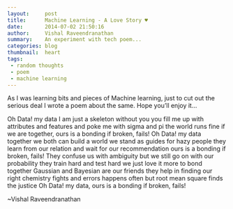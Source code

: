 ```yaml
---
layout:     post
title:      Machine Learning - A Love Story ♥
date:       2014-07-02 21:50:16
author:     Vishal Raveendranathan
summary:    An experiment with tech poem...
categories: blog
thumbnail:  heart
tags:
 - random thoughts
 - poem
 - machine learning
---
```


As I was learning bits and pieces of Machine learning, just to cut out the serious deal I wrote a poem about the same. Hope you’ll enjoy it...

Oh Data! my data
I am just a skeleton without you
you fill me up with attributes and features
and poke me with sigma and pi
the world runs fine if we are together,
ours is a bonding if broken, fails!
Oh Data! my data
together we both can build a world
we stand as guides for hazy people
they learn from our relation
and wait for our recommendation
ours is a bonding if broken, fails!
They confuse us with ambiguity
but we still go on with our probability 
they train hard and test hard 
we just love it more to bond together
Gaussian and Bayesian are our friends
they help in finding our right chemistry
fights and errors happens often
but root mean square finds the justice
Oh Data! my data,
ours is a bonding if broken, fails!

~Vishal Raveendranathan